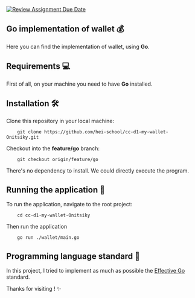 [![Review Assignment Due Date](https://classroom.github.com/assets/deadline-readme-button-24ddc0f5d75046c5622901739e7c5dd533143b0c8e959d652212380cedb1ea36.svg)](https://classroom.github.com/a/hy8NMZUz)

## Go implementation of wallet :moneybag:

Here you can find the implementation of wallet, using __Go__.

## Requirements :computer:
First of all, on your machine you need to have **Go** installed.

## Installation :hammer_and_wrench:
Clone this repository in your local machine:
```shell
    git clone https://github.com/hei-school/cc-d1-my-wallet-Onitsiky.git
```

Checkout into the __feature/go__ branch:
```shell
    git checkout origin/feature/go
```

There's no dependency to install. We could directly execute the program.


## Running the application :flight_departure:
To run the application, navigate to the root project:
```shell
    cd cc-d1-my-wallet-Onitsiky
```

Then run the application
```shell
    go run ./wallet/main.go
```

## Programming language standard :book:
In this project, I tried to implement as much as possible the [Effective Go](https://go.dev/doc/effective_go) standard.

Thanks for visiting ! :sparkles:
